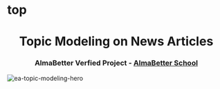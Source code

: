 # top

</p>
<h1 align="center"> Topic Modeling on News Articles </h1>
<h3 align="center"> AlmaBetter Verfied Project - <a href="https://www.almabetter.com/"> AlmaBetter School </a> </h5>


![ea-topic-modeling-hero](https://user-images.githubusercontent.com/109129303/178749324-19ba9ec2-2e47-4fed-9221-825e49e1e0dc.jpg)

